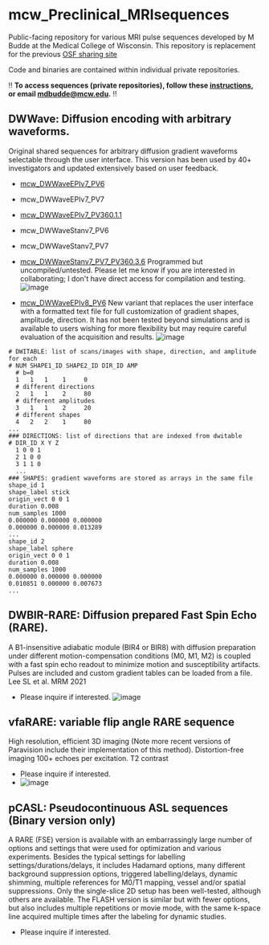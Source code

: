 # mcw_Preclinical_MRIsequences
Public-facing repository for various MRI pulse sequences developed by M Budde at the Medical College of Wisconsin. 
This repository is replacement for the previous [OSF sharing site](https://osf.io/ngu4a/)

Code and binaries are contained within individual private repositories.

:bangbang: **To access sequences (private repositories), follow these [instructions](https://github.com/mdbudde/mcw_Preclinical_MRIsequences/discussions/1), or email mdbudde@mcw.edu.</ins>** :bangbang:


## DWWave: Diffusion encoding with arbitrary waveforms. 
Original shared sequences for arbitrary diffusion gradient waveforms selectable through the user interface. This version has been used by 40+ investigators and updated extensively based on user feedback.
- [mcw_DWWaveEPIv7_PV6](https://github.com/mdbudde/mcw_DWEpiWavev7_PV6) 
- mcw_DWWaveEPIv7_PV7
- [mcw_DWWaveEPIv7_PV360.1.1](https://github.com/mdbudde/mcw_DWEpiWavev7_PV360.1.1)
- mcw_DWWaveStanv7_PV6
- mcw_DWWaveStanv7_PV7
- [mcw_DWWaveStanv7_PV7_PV360.3.6](https://github.com/mdbudde/mcw_DWEpiWavev7_PV360.3.6)   Programmed but uncompiled/untested. Please let me know if you are interested in collaborating; I don't have direct access for compilation and testing. 
![image](https://github.com/user-attachments/assets/44f55daf-435b-4240-b972-82a5387f5f6d)



- [mcw_DWWaveEPIv8_PV6](https://github.com/mdbudde/mcw_DWEpiWavev8)
  New variant that replaces the user interface with a formatted text file for full customization of gradient shapes, amplitude, direction. It has not been tested beyond simulations and is available to users wishing for more flexibility but may require careful evaluation of the acquisition and results. 
![image](https://github.com/user-attachments/assets/3f6a6ab2-50d8-4aa0-9869-1b6bee326687)

```
# DWITABLE: list of scans/images with shape, direction, and amplitude for each
# NUM SHAPE1_ID SHAPE2_ID DIR_ID AMP
  # b=0
  1   1   1    1     0
  # different directions
  2   1   1    2     80
  # different amplitudes
  3   1   1    2     20
  # different shapes
  4   2   2    1     80
...
### DIRECTIONS: list of directions that are indexed from dwitable
# DIR_ID X Y Z 
  1 0 0 1
  2 1 0 0
  3 1 1 0
  ...
### SHAPES: gradient waveforms are stored as arrays in the same file
shape_id 1
shape_label stick
origin_vect 0 0 1 
duration 0.008
num_samples 1000
0.000000 0.000000 0.000000
0.000000 0.000000 0.013289
...
shape_id 2
shape_label sphere
origin_vect 0 0 1 
duration 0.008
num_samples 1000
0.000000 0.000000 0.000000
0.010851 0.000000 0.007673
...
```

## DWBIR-RARE: Diffusion prepared Fast Spin Echo (RARE). 
A B1-insensitive adiabatic module (BIR4 or BIR8) with diffusion preparation under different motion-compensation conditions (M0, M1, M2) is coupled with a fast spin echo readout to minimize motion and susceptibility artifacts. Pulses are included and custom gradient tables can be loaded from a file. Lee SL et al. MRM 2021
- Please inquire if interested.
![image](https://github.com/user-attachments/assets/26ecc9b5-8551-4ec4-b85b-3402847c09d1)

## vfaRARE: variable flip angle RARE sequence
High resolution, efficient 3D imaging (Note more recent versions of Paravision include their implementation of this method).
Distortion-free imaging
100+ echoes per excitation.
T2 contrast
- Please inquire if interested.
- ![image](https://github.com/user-attachments/assets/c87d5f32-617c-4d8e-af98-2faf4e160b5a)




## pCASL: Pseudocontinuous ASL sequences (Binary version only)
A RARE (FSE) version is available with an embarrassingly large number of options and settings that were used for optimization and various experiments. Besides the typical settings for labelling settings/durations/delays, it includes Hadamard options, many different background suppression options, triggered labelling/delays, dynamic shimming, multiple references for M0/T1 mapping, vessel and/or spatial suppressions. Only the single-slice 2D setup has been well-tested, although others are available.
The FLASH version is similar but with fewer options, but also includes multiple repetitions or movie mode, with the same k-space line acquired multiple times after the labeling for dynamic studies.
- Please inquire if interested.
